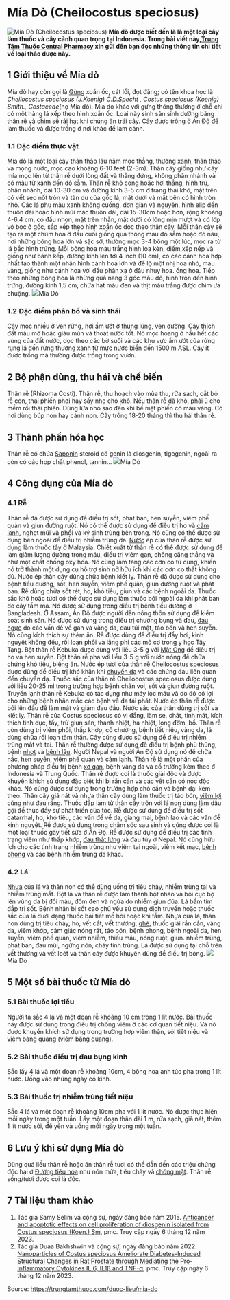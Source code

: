# Mía Dò (Cheilocostus speciosus)

![Mía Dò \(Cheilocostus speciosus\)](https://trungtamthuoc.com/images/others/mia-do-1-4102.jpg)
**Mía dò được biết đến là là một loại cây làm thuốc và cây cảnh quan trọng tại Indonesia. Trong bài viết này,[Trung Tâm Thuốc Central Pharmacy](https://trungtamthuoc.com/ "Trung Tâm Thuốc Central Pharmacy") xin gửi đến bạn đọc những thông tin chi tiết về loại thảo dược này.**
##  1 Giới thiệu về Mía dò
Mía dò hay còn gọi là [Gừng](https://trungtamthuoc.com/hoat-chat/gung "Gừng") xoắn ốc, cát lồi, đọt đắng; có tên khoa học là _Cheilocostus speciosus (J.Koenig) C.D.Specht , Costus speciosus (Koenig) Smith., Costaceae_(họ Mía dò).
Mía dò khác với gừng thông thường ở chỗ chỉ có một hàng lá xếp theo hình xoắn ốc. Loài này sinh sản sinh dưỡng bằng thân rễ và chim sẽ rải hạt khi chúng ăn trái cây. Cây được trồng ở Ấn Độ để làm thuốc và được trồng ở nơi khác để làm cảnh.
### 1.1 Đặc điểm thực vật
Mía dò là một loại cây thân thảo lâu năm mọc thẳng, thường xanh, thân thảo và mọng nước, mọc cao khoảng 6-10 feet (2-3m). Thân cây giống như cây mía mọc lên từ thân rễ dưới lòng đất và thẳng đứng, không phân nhánh và có màu từ xanh đến đỏ sẫm. Thân rễ khô cong hoặc hơi thẳng, hình trụ, phân nhánh, dài 10-30 cm và đường kính 3-5 cm ở trạng thái khô, mặt trên có vết sẹo nốt tròn và tàn dư của gốc lá, mặt dưới và mặt bên có hình tròn nhỏ. Các lá phụ màu xanh không cuống, đơn giản và nguyên, hình elip đến thuôn dài hoặc hình mũi mác thuôn dài, dài 15-30cm hoặc hơn, rộng khoảng 4-6,4 cm, có đầu nhọn, mặt trên nhẵn, mặt dưới có lông mịn mượt và có lớp vỏ bọc ở gốc, sắp xếp theo hình xoắn ốc dọc theo thân cây. Mỗi thân cây sẽ tạo ra một chùm hoa ở đầu cuối giống quả thông màu đỏ sẫm hoặc đỏ nâu, nơi những bông hoa lớn và sặc sỡ, thường mọc 3-4 bông một lúc, mọc ra từ lá bắc hình trứng. Mỗi bông hoa màu trắng hình loa kèn, diềm xếp nếp và giống như bánh kếp, đường kính lên tới 4 inch (10 cm), có các cánh hoa hợp nhất tạo thành một nhãn hình cánh hoa lớn và để lộ một nhị hoa nhỏ, màu vàng, giống như cánh hoa với đầu phản xạ ở đầu nhụy hoa. ống hoa. Tiếp theo những bông hoa là những quả nang 3 góc màu đỏ, hình tròn đến hình trứng, đường kính 1,5 cm, chứa hạt màu đen và thịt màu trắng được chim ưa chuộng.
![](https://trungtamthuoc.com/images/item/mia-do-2.jpg)Mía Dò
### 1.2 Đặc điểm phân bố và sinh thái
Cây mọc nhiều ở ven rừng, nơi ẩm ướt ở thung lũng, ven đường. Cây thích đất màu mỡ hoặc giàu mùn và thoát nước tốt. Nó mọc hoang ở hầu hết các vùng của đất nước, dọc theo các bờ suối và các khu vực ẩm ướt của rừng rụng lá đến rừng thường xanh từ mực nước biển đến 1500 m ASL. Cây ít được trồng mà thường được trồng trong vườn.
##  2 Bộ phận dùng, thu hái và chế biến
Thân rễ (Rhizoma Costi). Thân rễ, thu hoạch vào mùa thu, rửa sạch, cắt bỏ rễ con, thái phiến phơi hay sấy nhẹ cho khô. Nếu thân rễ đã khô, phải ủ cho mềm rồi thái phiến. Dùng lửa nhỏ sao đến khi bề mặt phiến có màu vàng. Có nơi dùng búp non hay cành non. Cây trồng 18-20 tháng thì thu hái thân rễ.
##  3 Thành phần hóa học
Thân rễ có chứa [Saponin](https://trungtamthuoc.com/hoat-chat/saponin "Saponin") steroid có genin là diosgenin, tigogenin, ngoài ra còn có các hợp chất phenol, tannin…
![](https://trungtamthuoc.com/images/item/mia-do-3.jpg)Mía Dò
##  4 Công dụng của Mía dò
### 4.1 Rễ
Thân rễ đã được sử dụng để điều trị sốt, phát ban, hen suyễn, viêm phế quản và giun đường ruột.
Nó có thể được sử dụng để điều trị ho và [cảm lạnh](https://trungtamthuoc.com/bai-viet/cam-lanh-nguyen-nhan-trieu-chung-va-cac-bai-thuoc-dan-gian-chua-tri "cảm lạnh"), nghẹt mũi và phổi và ký sinh trùng bên trong.
Nó cũng có thể được sử dụng bên ngoài để điều trị nhiễm trùng da.
[Nước](https://trungtamthuoc.com/hoat-chat/nuoc "Nước") ép của thân rễ được sử dụng làm thuốc tẩy ở Malaysia.
Chiết xuất từ ​​thân rễ có thể được sử dụng để làm giảm lượng đường trong máu, điều trị viêm gan, chống căng thẳng và như một chất chống oxy hóa.
Nó cũng làm tăng các cơn co tử cung, khiến nó trở thành một dụng cụ hỗ trợ sinh nở hữu ích khi các cơn co thắt không đủ.
Nước ép thân cây dùng chữa bệnh kiết lỵ.
Thân rễ đã được sử dụng cho bệnh tiểu đường, sốt, hen suyễn, viêm phế quản, giun đường ruột và phát ban.
Rễ dùng chữa sốt rét, ho, khó tiêu, giun và các bệnh ngoài da.
Thuốc sắc khô hoặc tươi có thể được sử dụng làm thuốc bôi ngoài da khi phát ban do cây tầm ma.
Nó được sử dụng trong điều trị bệnh tiểu đường ở Bangladesh.
Ở Assam, Ấn Độ được người dân nông thôn sử dụng để kiểm soát sinh sản.
Nó được sử dụng trong điều trị chướng bụng và đau, [đau ngực](https://trungtamthuoc.com/bai-viet/dai-cuong-ve-dau-that-nguc-va-duoc-ly-thuoc-dieu-tri-dau-that-nguc "đau ngực") do các vấn đề về gan và vàng da, đau túi mật, táo bón và hen suyễn.
Nó cũng kích thích sự thèm ăn.
Rễ được dùng để điều trị đầy hơi, kinh nguyệt không đều, rối loạn phổi và lãng phí các mô cơ trong y học Tây Tạng.
Bột thân rễ Kebuka được dùng với liều 3-5 g với [Mật Ong](https://trungtamthuoc.com/hoat-chat/mat-ong "Mật Ong") để điều trị ho và hen suyễn.
Bột thân rễ pha với liều 3-5 g với nước nóng để chữa chứng khó tiêu, biếng ăn.
Nước ép tươi của thân rễ Cheilocostus speciosus được dùng để điều trị khó khăn khi [chuyển dạ](https://trungtamthuoc.com/bai-viet/dac-diem-qua-trinh-chuyen-da "chuyển dạ") và các chứng đau liên quan đến chuyển dạ.
Thuốc sắc của thân rễ Cheilocostus speciosus được dùng với liều 20-25 ml trong trường hợp bệnh chân voi, sốt và giun đường ruột.
Truyền lạnh thân rễ Kebuka có tác dụng như máy lọc máu và do đó có lợi cho những bệnh nhân mắc các bệnh về da tái phát.
Nước ép thân rễ được bôi lên đầu để làm mát và giảm đau đầu.
Nước sắc của thân dùng trị sốt và kiết lỵ.
Thân rễ của Costus speciosus có vị đắng, làm se, chát, tính mát, kích thích tình dục, tẩy, trừ giun sán, thanh nhiệt, hạ nhiệt, long đờm, bổ.
Thân rễ còn dùng trị viêm phổi, thấp khớp, cổ chướng, bệnh tiết niệu, vàng da, lá dùng chữa rối loạn tâm thần.
Cây cũng được sử dụng để điều trị nhiễm trùng mắt và tai.
Thân rễ thường được sử dụng để điều trị bệnh phù thũng, bệnh [nhọt](https://trungtamthuoc.com/bai-viet/nhot "nhọt") và [bệnh lậu](https://trungtamthuoc.com/bai-viet/benh-lau "bệnh lậu").
Người Nepal và người Ấn Độ sử dụng nó để chữa nấc, hen suyễn, viêm phế quản và cảm lạnh.
Thân rễ là một phần của phương pháp điều trị bệnh [xơ gan](https://trungtamthuoc.com/bai-viet/xo-gan "xơ gan"), bệnh vàng da và cổ trướng kèm theo ở Indonesia và Trung Quốc.
Thân rễ được coi là thuốc giải độc và được khuyến khích sử dụng đặc biệt khi bị rắn cắn và các vết cắn có nọc độc khác.
Nó cũng được sử dụng trong trường hợp chó cắn và bệnh dại kèm theo.
Thân cây giã nát và nhựa thân cây dùng làm thuốc trị táo bón, [viêm lợi](https://trungtamthuoc.com/bai-viet/viem-loi-loet-hoai-tu-cap-tinh "viêm lợi") cũng như đau răng.
Thuốc đắp làm từ thân cây trộn với lá non dùng làm dầu gội để thúc đẩy sự phát triển của tóc.
Rễ được sử dụng để điều trị sốt catarrhal, ho, khó tiêu, các vấn đề về da, giang mai, bệnh lao và các vấn đề kinh nguyệt.
Rễ được sử dụng trong chăm sóc sau sinh và cũng được coi là một loại thuốc gây tiết sữa ở Ấn Độ.
Rễ được sử dụng để điều trị các tình trạng viêm như thấp khớp, [đau thắt lưng](https://trungtamthuoc.com/bai-viet/dau-that-lung "đau thắt lưng") và đau tủy ở Nepal.
Nó cũng hữu ích cho các tình trạng nhiễm trùng như viêm tai ngoài, viêm kết mạc, [bệnh phong](https://trungtamthuoc.com/bai-viet/benh-phong "bệnh phong") và các bệnh nhiễm trùng da khác.
### 4.2 Lá
[Nhựa](https://trungtamthuoc.com/hoat-chat/nhua "Nhựa") của lá và thân non có thể dùng uống trị tiêu chảy, nhiễm trùng tai và nhiễm trùng mắt.
Bột lá và thân rễ được làm thành bột nhão và bôi cục bộ lên vùng da bị đổi màu, đốm đen và ngứa do nhiễm giun đũa.
Lá bầm tím đắp trị sốt.
Bệnh nhân bị sốt cao chủ yếu sử dụng dịch truyền hoặc thuốc sắc của lá dưới dạng thuốc bài tiết mồ hôi hoặc khi tắm.
Nhựa của lá, thân non dùng trị tiêu chảy, ho, vết cắt, vết thương, [ghẻ](https://trungtamthuoc.com/bai-viet/benh-ghe "ghẻ"), thuốc giải rắn cắn, vàng da, viêm khớp, cảm giác nóng rát, táo bón, bệnh phong, bệnh ngoài da, hen suyễn, viêm phế quản, viêm nhiễm, thiếu máu, nóng ruột, giun. nhiễm trùng, phát ban, đau mũi, ngừng nôn, chảy tinh trùng.
Lá được sử dụng tại chỗ trên vết thương và vết loét và thân cây được khuyên dùng để điều trị bỏng.
![](https://trungtamthuoc.com/images/item/mia-do-4.jpg)Mía Dò
##  5 Một số bài thuốc từ Mía dò
### 5.1 Bài thuốc lợi tiểu
Người ta sắc 4 lá và một đoạn rễ khoảng 10 cm trong 1 lít nước.
Bài thuốc này được sử dụng trong điều trị chống viêm ở các cơ quan tiết niệu. Và nó được khuyến khích sử dụng trong trường hợp viêm thận, sỏi tiết niệu và viêm bàng quang (viêm bàng quang).
### 5.2 Bài thuốc điều trị đau bụng kinh
Sắc lấy 4 lá và một đoạn rễ khoảng 10cm, 4 bông hoa anh túc pha trong 1 lít nước. Uống vào những ngày có kinh.
### 5.3 Bài thuốc trị nhiễm trùng tiết niệu
Sắc 4 lá và một đoạn rễ khoảng 10cm pha với 1 lít nước. Nó được thực hiện mỗi ngày trong một tuần. Lấy một đoạn thân dài 1 m, rửa sạch, giã nát, thêm 1 lít nước sôi, để yên và uống mỗi ngày trong một tuần.
##  6 Lưu ý khi sử dụng Mía dò
Dùng quá liều thân rễ hoặc ăn thân rễ tươi có thể dẫn đến các triệu chứng độc hại ở [Đường tiêu hóa](https://trungtamthuoc.com/thuoc-tieu-hoa "Đường tiêu hóa") như nôn mửa, tiêu chảy và [chóng mặt](https://trungtamthuoc.com/bai-viet/chong-mat "chóng mặt").
Thân rễ sống/tươi được coi là độc.
##  7 Tài liệu tham khảo
  1. Tác giả Samy Selim và cộng sự, ngày đăng báo năm 2015. [Anticancer and apoptotic effects on cell proliferation of diosgenin isolated from Costus speciosus (Koen.) Sm,](https://www.ncbi.nlm.nih.gov/pmc/articles/PMC4556405/) pmc. Truy cập ngày 6 tháng 12 năm 2023.
  2. Tác giả Duaa Bakhshwin và cộng sự, ngày đăng báo năm 2022. [Nanoparticles of Costus speciosus Ameliorate Diabetes-Induced Structural Changes in Rat Prostate through Mediating the Pro-Inflammatory Cytokines IL 6, IL1β and TNF-α](https://www.ncbi.nlm.nih.gov/pmc/articles/PMC8839105/), pmc. Truy cập ngày 6 tháng 12 năm 2023.




Source: https://trungtamthuoc.com/duoc-lieu/mia-do